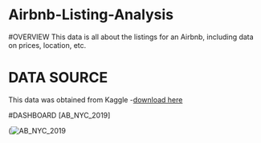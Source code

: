 # Airbnb-Listing-Analysis
#OVERVIEW
This data is all about the listings for an Airbnb, including data on prices, location, etc.
# DATA SOURCE
This data was obtained from Kaggle
-[download here](https://www.kaggle.com/datasets/dgomonov/new-york-city-airbnb-open-data)


#DASHBOARD
[AB_NYC_2019]

(![AB_NYC_2019](https://github.com/user-attachments/assets/45f78d07-6ecb-4d0d-8a36-4567a1873a5e)
